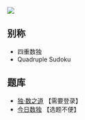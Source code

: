 ![](https://cn.sudoku.today/pic/03/quadruple/62606_346888.png)

## 别称
- 四重数独
- Quadruple Sudoku

## 题库
- [独·数之道](http://www.sudokufans.org.cn/lx/game.index.php?type=ts) 【需要登录】
- [今日数独](https://cn.sudoku.today/g-quadruple-sudoku/) 【选题不便】